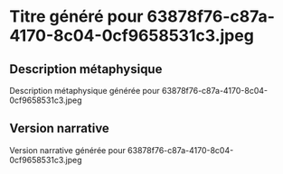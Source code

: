 # Titre généré pour 63878f76-c87a-4170-8c04-0cf9658531c3.jpeg

## Description métaphysique
Description métaphysique générée pour 63878f76-c87a-4170-8c04-0cf9658531c3.jpeg

## Version narrative
Version narrative générée pour 63878f76-c87a-4170-8c04-0cf9658531c3.jpeg
